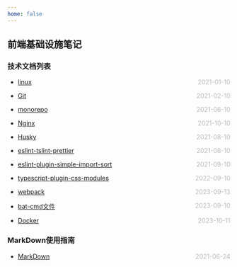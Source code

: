 ```yaml
---
home: false
---
```

## 前端基础设施笔记
### 技术文档列表
* [linux](./linux)  <span style="color:#bbb; float:right">2021-01-10</span>
* [Git](./git)  <span style="color:#bbb; float:right">2021-02-10</span>
* [monorepo](./monorepo)  <span style="color:#bbb; float:right">2021-06-10</span>
* [Nginx](./nginx)  <span style="color:#bbb; float:right">2021-10-10</span>
* [Husky](./husky)  <span style="color:#bbb; float:right">2021-08-10</span>
* [eslint-tslint-prettier](./eslint-tslint-prettier)  <span style="color:#bbb; float:right">2021-08-10</span>
* [eslint-plugin-simple-import-sort](./eslint-plugin-simple-import-sort)  <span style="color:#bbb; float:right">2021-09-10</span>
* [typescript-plugin-css-modules](./typescript-plugin-css-modules)  <span style="color:#bbb; float:right">2022-09-10</span>
* [webpack](./webpack)  <span style="color:#bbb; float:right">2023-09-13</span>
* [bat-cmd文件](./bat-cmd-file)  <span style="color:#bbb; float:right">2023-09-10</span>

* [Docker](./docker)  <span style="color:#bbb; float:right">2023-10-11</span>

### MarkDown使用指南
* [MarkDown](../blog-daily/use-markdown)  <span style="color:#bbb; float:right">2021-06-24</span>

